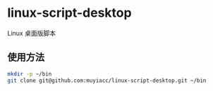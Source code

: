 # linux-script-desktop


Linux 桌面版脚本

## 使用方法

```bash
mkdir -p ~/bin
git clone git@github.com:muyiacc/linux-script-desktop.git ~/bin
```
